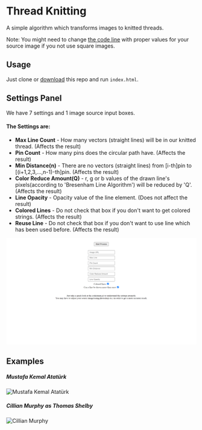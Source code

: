 # Thread Knitting<br>
A simple algorithm which transforms images to knitted threads.

Note: You might need to change [the code line](https://github.com/ilyasbilgihan/knitting/blob/7065955f11fcd4975836b79253cd15ffbe4402ee/main.js#L65) with proper values for your source image if you not use square images.

## Usage

Just clone or [download](https://github.com/ilyasbilgihan/knitting/archive/master.zip) this repo and run `index.html`.

## Settings Panel

We have 7 settings and 1 image source input boxes.

#### The Settings are:
- **Max Line Count** - How many vectors (straight lines) will be in our knitted thread. (Affects the result)
- **Pin Count** - How many pins does the circular path have. (Affects the result)
- **Min Distance(n)** - There are no vectors (straight lines) from [i-th]pin to [(i+1,2,3,...,n-1)-th]pin. (Affects the result)
- **Color Reduce Amount(Q)** - r, g or b values of the drawn line's pixels(according to 'Bresenham Line Algorithm') will be reduced by 'Q'. (Affects the result)
- **Line Opacity** - Opacity value of the line element. (Does not affect the result)
- **Colored Lines** - Do not check that box if you don't want to get colored strings. (Affects the result)
- **Reuse Line** - Do not check that box if you don't want to use line which has been used before. (Affects the result)

![Settings Panel](https://github.com/ilyasbilgihan/knitting/blob/master/example/main_screen.png?raw=true)

## Examples

##### Mustafa Kemal Atatürk
![Mustafa Kemal Atatürk](https://github.com/ilyasbilgihan/knitting/blob/master/example/mustafa_kemal_ataturk.png?raw=true)

##### Cillian Murphy as Thomas Shelby
![Cillian Murphy](https://github.com/ilyasbilgihan/knitting/blob/master/example/thomas_shelby.png?raw=true)
